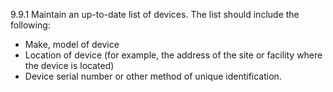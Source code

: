 9.9.1 Maintain an up-to-date list of 
devices. The list should include the 
following: 

* Make, model of device 
* Location of device (for example, the address of the site or facility where the device is located) 
* Device serial number or other method of unique identification. 



